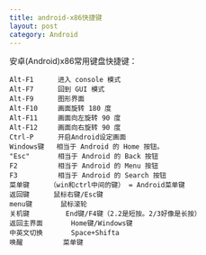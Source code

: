 ```yaml
---
title: android-x86快捷键
layout: post
category: Android
---
```


安卓(Android)x86常用键盘快捷键：

    Alt-F1      进入 console 模式
    Alt-F7      回到 GUI 模式
    Alt-F9      图形界面
    Alt-F10     画面旋转 180 度
    Alt-F11     画面向左旋转 90 度
    Alt-F12     画面向右旋转 90 度
    Ctrl-P      开启Android设定画面
    Windows键   相当于 Android 的 Home 按钮。
    "Esc"       相当于 Android 的 Back 按钮
    F2          相当于 Android 的 Menu 按钮
    F3          相当于 Android 的 Search 按钮
    菜单键     （win和ctrl中间的键） = Android菜单键
    返回键      鼠标右键/Esc键
    menu键       鼠标滚轮    
    关机键         End键/F4键（2.2是短按。2/3好像是长按）
    返回主界面       Home键/Windows键
    中英文切换       Space+Shifta
    唤醒          菜单键
